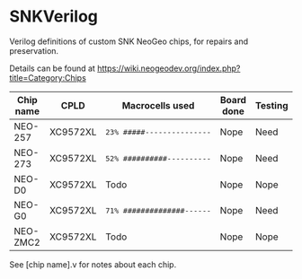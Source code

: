 # SNKVerilog
Verilog definitions of custom SNK NeoGeo chips, for repairs and preservation.

Details can be found at https://wiki.neogeodev.org/index.php?title=Category:Chips

Chip name | CPLD     | Macrocells used                     | Board done | Testing
--------- | -------- | ----------------------------------- | ---------- | ------
 NEO-257  | XC9572XL | <pre>23% #####---------------</pre> | Nope       | Need
 NEO-273  | XC9572XL | <pre>52% ##########----------</pre> | Nope       | Need
 NEO-D0   | XC9572XL | Todo                                | Nope       | Nope
 NEO-G0   | XC9572XL | <pre>71% ##############------</pre> | Nope       | Need
 NEO-ZMC2 | XC9572XL | Todo                                | Nope       | Nope
 
See [chip name].v for notes about each chip.
